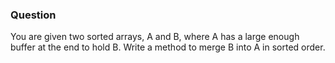 ### Question

You are given two sorted arrays, A and B, where A has a large enough buffer at the end to hold B. Write a method to merge B into A in sorted order.
